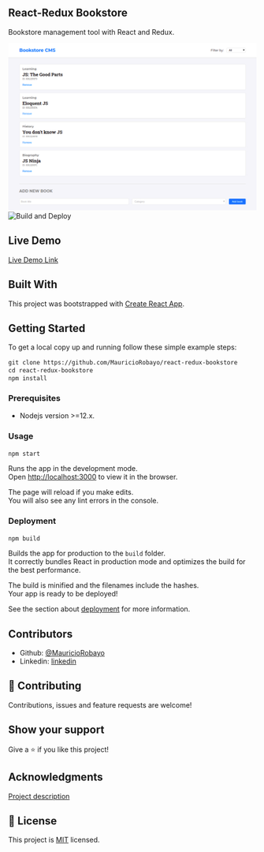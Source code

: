 ## React-Redux Bookstore

Bookstore management tool with React and Redux.

[![screenshot](./app_screenshot.png)](https://www.mauriciorobayo.com/react-redux-bookstore)
![Build and Deploy](https://github.com/MauricioRobayo/react-redux-bookstore/workflows/Build%20and%20Deploy/badge.svg)

## Live Demo

[Live Demo Link](https://www.mauriciorobayo.com/react-redux-bookstore)

## Built With

This project was bootstrapped with [Create React App](https://github.com/facebook/create-react-app).

## Getting Started

To get a local copy up and running follow these simple example steps:

```
git clone https://github.com/MauricioRobayo/react-redux-bookstore
cd react-redux-bookstore
npm install
```

### Prerequisites

- Nodejs version >=12.x.

### Usage

`npm start`

Runs the app in the development mode.<br />
Open [http://localhost:3000](http://localhost:3000) to view it in the browser.

The page will reload if you make edits.<br />
You will also see any lint errors in the console.

### Deployment

`npm build`

Builds the app for production to the `build` folder.<br />
It correctly bundles React in production mode and optimizes the build for the best performance.

The build is minified and the filenames include the hashes.<br />
Your app is ready to be deployed!

See the section about [deployment](https://facebook.github.io/create-react-app/docs/deployment) for more information.

## Contributors

- Github: [@MauricioRobayo](https://github.com/MauricioRobayo)
- Linkedin: [linkedin](www.linkedin.com/in/MauricioRobayo)

## 🤝 Contributing

Contributions, issues and feature requests are welcome!

## Show your support

Give a ⭐️ if you like this project!

## Acknowledgments

[Project description](https://github.com/microverseinc/project-redux-bookstore/)

## 📝 License

This project is [MIT](LICENSE) licensed.
